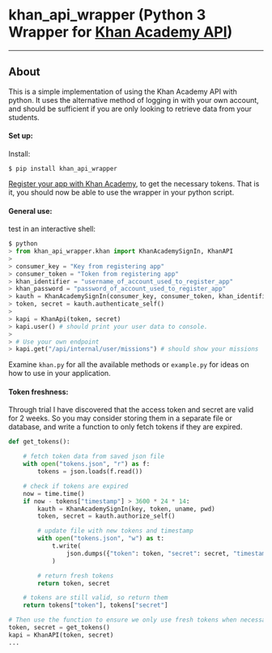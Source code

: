 # khan_api_wrapper (Python 3 Wrapper for [Khan Academy API](https://github.com/Khan/khan-api))
------------------------------------------------

## About
This is a simple implementation of using the Khan Academy API with python. It uses the alternative method of logging in with your own account, and should be sufficient if you are only looking to retrieve data from your students.

#### Set up:

Install:

```
$ pip install khan_api_wrapper
```
[Register your app with Khan Academy](https://www.khanacademy.org/api-apps/register), to get the necessary tokens. That is it, you should now be able to use the wrapper in your python script.

#### General use:
test in an interactive shell:

```python
$ python
> from khan_api_wrapper.khan import KhanAcademySignIn, KhanAPI
>
> consumer_key = "Key from registering app"
> consumer_token = "Token from registering app"
> khan_identifier = "username_of_account_used_to_register_app"
> khan_password = "password_of_account_used_to_register_app"
> kauth = KhanAcademySignIn(consumer_key, consumer_token, khan_identifier, khan_password)
> token, secret = kauth.authenticate_self()
>
> kapi = KhanApi(token, secret)
> kapi.user() # should print your user data to console.
>
> # Use your own endpoint
> kapi.get("/api/internal/user/missions") # should show your missions
```

Examine `khan.py` for all the available methods or `example.py` for ideas on how to use in your application.

#### Token freshness:

Through trial I have discovered that the access token and secret are valid for 2 weeks. So you may consider storing them in a separate file or database, and write a function to only fetch tokens if they are expired.

```python
def get_tokens():

    # fetch token data from saved json file
    with open("tokens.json", "r") as f:
        tokens = json.loads(f.read())

    # check if tokens are expired
    now = time.time()
    if now - tokens["timestamp"] > 3600 * 24 * 14:
        kauth = KhanAcademySignIn(key, token, uname, pwd)
        token, secret = kauth.authorize_self()

        # update file with new tokens and timestamp
        with open("tokens.json", "w") as t:
            t.write(
                json.dumps({"token": token, "secret": secret, "timestamp": now})
            )

        # return fresh tokens
        return token, secret

    # tokens are still valid, so return them
    return tokens["token"], tokens["secret"]

# Then use the function to ensure we only use fresh tokens when necessary
token, secret = get_tokens()
kapi = KhanAPI(token, secret)
...
```
